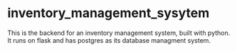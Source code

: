 # inventory_management_sysytem
This is the backend for an inventory management system, built with python. It runs on flask and has postgres as its database managment system.
